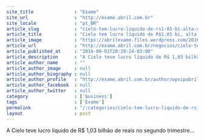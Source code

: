 ```yaml
---
site_title               : "Exame"
site_url                 : "http://exame.abril.com.br"
site_locale              : "pt_BR"
article_slug             : "cielo-tem-lucro-liquido-de-rs1-03-bi-alta-de-15-ante-2015"
article_title            : "Cielo tem lucro líquido de R$1,03 bi, alta de 15% ante 2015"
article_image            : "https://abrilexame.files.wordpress.com/2016/09/size_960_16_9_cielo65.jpg?quality=70&strip=all&w=960"
article_url              : "http://exame.abril.com.br/negocios/cielo-tem-lucro-liquido-de-r-1-03-bi-alta-de-15-ante-2015/"
article_published_at     : "2016-08-01T20:29:24-03:00"
article_description      : "A Cielo teve lucro líquido de R$ 1,03 bilhão de reais no segundo trimestre..."
article_author_name      : ""
article_author_image     : null
article_author_biography : null
article_author_profile   : "http://exame.abril.com.br/author/wpvipabril/"
article_author_facebook  : null
article_author_twitter   : null
category                 : ['business']
tags                     : ['Exame']
permalink                : "/:categories/cielo-tem-lucro-liquido-de-rs1-03-bi-alta-de-15-ante-2015/"
layout                   : post
---
```


A Cielo teve lucro líquido de R$ 1,03 bilhão de reais no segundo trimestre...
